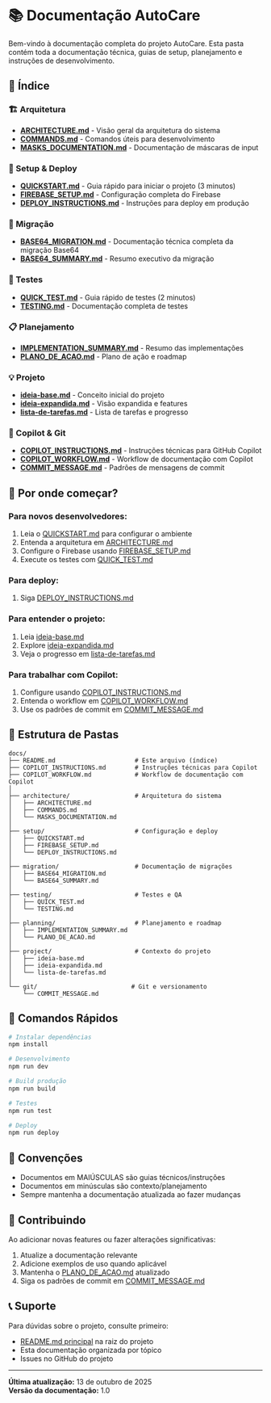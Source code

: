 # 📚 Documentação AutoCare

Bem-vindo à documentação completa do projeto AutoCare. Esta pasta contém toda a documentação técnica, guias de setup, planejamento e instruções de desenvolvimento.

## 📑 Índice

### 🏗️ Arquitetura
- **[ARCHITECTURE.md](architecture/ARCHITECTURE.md)** - Visão geral da arquitetura do sistema
- **[COMMANDS.md](architecture/COMMANDS.md)** - Comandos úteis para desenvolvimento
- **[MASKS_DOCUMENTATION.md](architecture/MASKS_DOCUMENTATION.md)** - Documentação de máscaras de input

### 🚀 Setup & Deploy
- **[QUICKSTART.md](setup/QUICKSTART.md)** - Guia rápido para iniciar o projeto (3 minutos)
- **[FIREBASE_SETUP.md](setup/FIREBASE_SETUP.md)** - Configuração completa do Firebase
- **[DEPLOY_INSTRUCTIONS.md](setup/DEPLOY_INSTRUCTIONS.md)** - Instruções para deploy em produção

### 🔄 Migração
- **[BASE64_MIGRATION.md](migration/BASE64_MIGRATION.md)** - Documentação técnica completa da migração Base64
- **[BASE64_SUMMARY.md](migration/BASE64_SUMMARY.md)** - Resumo executivo da migração

### 🧪 Testes
- **[QUICK_TEST.md](testing/QUICK_TEST.md)** - Guia rápido de testes (2 minutos)
- **[TESTING.md](testing/TESTING.md)** - Documentação completa de testes

### 📋 Planejamento
- **[IMPLEMENTATION_SUMMARY.md](planning/IMPLEMENTATION_SUMMARY.md)** - Resumo das implementações
- **[PLANO_DE_ACAO.md](planning/PLANO_DE_ACAO.md)** - Plano de ação e roadmap

### 💡 Projeto
- **[ideia-base.md](project/ideia-base.md)** - Conceito inicial do projeto
- **[ideia-expandida.md](project/ideia-expandida.md)** - Visão expandida e features
- **[lista-de-tarefas.md](project/lista-de-tarefas.md)** - Lista de tarefas e progresso

### 🤖 Copilot & Git
- **[COPILOT_INSTRUCTIONS.md](COPILOT_INSTRUCTIONS.md)** - Instruções técnicas para GitHub Copilot
- **[COPILOT_WORKFLOW.md](COPILOT_WORKFLOW.md)** - Workflow de documentação com Copilot
- **[COMMIT_MESSAGE.md](git/COMMIT_MESSAGE.md)** - Padrões de mensagens de commit

## 🎯 Por onde começar?

### Para novos desenvolvedores:
1. Leia o [QUICKSTART.md](setup/QUICKSTART.md) para configurar o ambiente
2. Entenda a arquitetura em [ARCHITECTURE.md](architecture/ARCHITECTURE.md)
3. Configure o Firebase usando [FIREBASE_SETUP.md](setup/FIREBASE_SETUP.md)
4. Execute os testes com [QUICK_TEST.md](testing/QUICK_TEST.md)

### Para deploy:
1. Siga [DEPLOY_INSTRUCTIONS.md](setup/DEPLOY_INSTRUCTIONS.md)

### Para entender o projeto:
1. Leia [ideia-base.md](project/ideia-base.md)
2. Explore [ideia-expandida.md](project/ideia-expandida.md)
3. Veja o progresso em [lista-de-tarefas.md](project/lista-de-tarefas.md)

### Para trabalhar com Copilot:
1. Configure usando [COPILOT_INSTRUCTIONS.md](COPILOT_INSTRUCTIONS.md)
2. Entenda o workflow em [COPILOT_WORKFLOW.md](COPILOT_WORKFLOW.md)
3. Use os padrões de commit em [COMMIT_MESSAGE.md](git/COMMIT_MESSAGE.md)

## 📂 Estrutura de Pastas

```
docs/
├── README.md                      # Este arquivo (índice)
├── COPILOT_INSTRUCTIONS.md        # Instruções técnicas para Copilot
├── COPILOT_WORKFLOW.md            # Workflow de documentação com Copilot
│
├── architecture/                  # Arquitetura do sistema
│   ├── ARCHITECTURE.md
│   ├── COMMANDS.md
│   └── MASKS_DOCUMENTATION.md
│
├── setup/                         # Configuração e deploy
│   ├── QUICKSTART.md
│   ├── FIREBASE_SETUP.md
│   └── DEPLOY_INSTRUCTIONS.md
│
├── migration/                     # Documentação de migrações
│   ├── BASE64_MIGRATION.md
│   └── BASE64_SUMMARY.md
│
├── testing/                       # Testes e QA
│   ├── QUICK_TEST.md
│   └── TESTING.md
│
├── planning/                      # Planejamento e roadmap
│   ├── IMPLEMENTATION_SUMMARY.md
│   └── PLANO_DE_ACAO.md
│
├── project/                       # Contexto do projeto
│   ├── ideia-base.md
│   ├── ideia-expandida.md
│   └── lista-de-tarefas.md
│
└── git/                          # Git e versionamento
    └── COMMIT_MESSAGE.md
```

## 🔧 Comandos Rápidos

```bash
# Instalar dependências
npm install

# Desenvolvimento
npm run dev

# Build produção
npm run build

# Testes
npm run test

# Deploy
npm run deploy
```

## 📝 Convenções

- Documentos em MAIÚSCULAS são guias técnicos/instruções
- Documentos em minúsculas são contexto/planejamento
- Sempre mantenha a documentação atualizada ao fazer mudanças

## 🤝 Contribuindo

Ao adicionar novas features ou fazer alterações significativas:

1. Atualize a documentação relevante
2. Adicione exemplos de uso quando aplicável
3. Mantenha o [PLANO_DE_ACAO.md](planning/PLANO_DE_ACAO.md) atualizado
4. Siga os padrões de commit em [COMMIT_MESSAGE.md](git/COMMIT_MESSAGE.md)

## 📞 Suporte

Para dúvidas sobre o projeto, consulte primeiro:
- [README.md principal](../README.md) na raiz do projeto
- Esta documentação organizada por tópico
- Issues no GitHub do projeto

---

**Última atualização:** 13 de outubro de 2025  
**Versão da documentação:** 1.0
